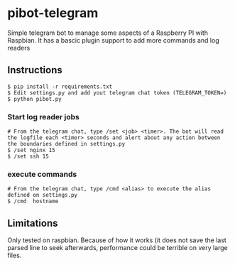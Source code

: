 # pibot-telegram

Simple telegram bot to manage some aspects of a Raspberry PI with Raspbian. It has a bascic plugin support to add more commands and log readers

## Instructions

    $ pip install -r requirements.txt
    $ Edit settings.py and add yout telegram chat token (TELEGRAM_TOKEN=)
    $ python pibot.py

### Start log reader jobs

    # From the telegram chat, type /set <job> <timer>. The bot will read the logfile each <timer> seconds and alert about any action between the boundaries defined in settings.py
    $ /set nginx 15
    $ /set ssh 15
    

### execute commands

    # From the telegram chat, type /cmd <alias> to execute the alias defined on settings.py
    $ /cmd  hostname

## Limitations

Only tested on raspbian. Because of how it works (it does not save the last parsed line to seek afterwards, performance could be terrible on very large files.
